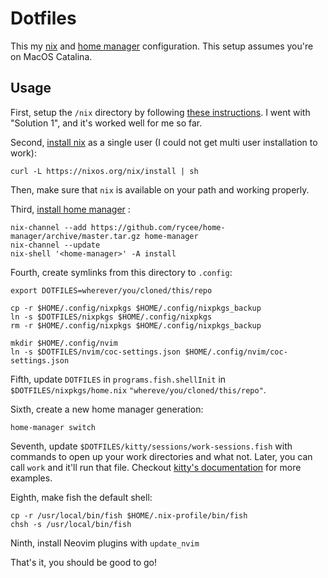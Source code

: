 # Dotfiles

This my [nix](https://nixos.org/nix/https://nixos.org/nix/) and [home manager](https://github.com/rycee/home-manager) configuration. This setup assumes you're on MacOS Catalina.

## Usage

First, setup the `/nix` directory by following [these instructions](https://github.com/NixOS/nix/issues/2925#issuecomment-604501661). I went with "Solution 1", and it's worked well for me so far.

Second, [install nix](https://nixos.org/download.html) as a single user (I could not get multi user installation to work):

```
curl -L https://nixos.org/nix/install | sh
```

Then, make sure that `nix` is available on your path and working properly.

Third, [install home manager](https://github.com/rycee/home-manager#installation) :

```
nix-channel --add https://github.com/rycee/home-manager/archive/master.tar.gz home-manager
nix-channel --update
nix-shell '<home-manager>' -A install
```

Fourth, create symlinks from this directory to `.config`:

```
export DOTFILES=wherever/you/cloned/this/repo

cp -r $HOME/.config/nixpkgs $HOME/.config/nixpkgs_backup
ln -s $DOTFILES/nixpkgs $HOME/.config/nixpkgs
rm -r $HOME/.config/nixpkgs $HOME/.config/nixpkgs_backup

mkdir $HOME/.config/nvim
ln -s $DOTFILES/nvim/coc-settings.json $HOME/.config/nvim/coc-settings.json
```

Fifth, update `DOTFILES` in `programs.fish.shellInit` in `$DOTFILES/nixpkgs/home.nix` `"whereve/you/cloned/this/repo"`.

Sixth, create a new home manager generation:

```
home-manager switch
```

Seventh, update `$DOTFILES/kitty/sessions/work-sessions.fish` with commands to open up your work directories and what not. Later, you can call `work` and it'll run that file. Checkout [kitty's documentation](https://sw.kovidgoyal.net/kitty/index.html#startup-sessions) for more examples.

Eighth, make fish the default shell:

```
cp -r /usr/local/bin/fish $HOME/.nix-profile/bin/fish
chsh -s /usr/local/bin/fish
```

Ninth, install Neovim plugins with `update_nvim`

That's it, you should be good to go!

